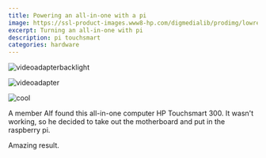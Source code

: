 ```yaml
---
title: Powering an all-in-one with a pi
image: https://ssl-product-images.www8-hp.com/digmedialib/prodimg/lowres/c03115715.png
excerpt: Turning an all-in-one with pi
description: pi touchsmart
categories: hardware
---
```


![videoadapterbacklight](https://raw.githubusercontent.com/raspberrypisig/raspberrypisig.github.io/master/assets/images/IMG_20191109_104055.jpg)

![videoadapter](https://raw.githubusercontent.com/raspberrypisig/raspberrypisig.github.io/master/assets/images/IMG_20191109_104117.jpg)

![cool](https://raw.githubusercontent.com/raspberrypisig/raspberrypisig.github.io/master/assets/images/IMG_20191109_104126.jpg)

A member Alf found this all-in-one computer HP Touchsmart 300. It wasn't working, so he decided to take out the motherboard and put in 
the raspberry pi.

Amazing result.


